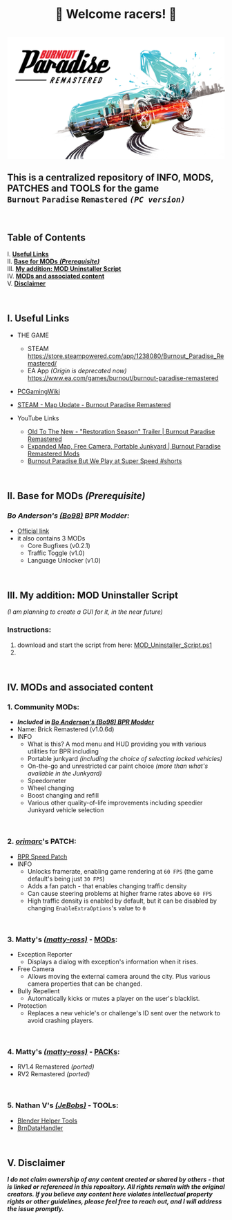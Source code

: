 <div align="center">
    <h1>🏁 Welcome racers! 🏁</h1>
</div>

<br>

<a href="https://raw.githubusercontent.com/RomulusMirauta/Burnout-Paradise-Remastered/refs/heads/main/Burnout_Paradise_Remastered_Splash_Art.jpg">
  <img align="center"
    src="https://raw.githubusercontent.com/RomulusMirauta/Burnout-Paradise-Remastered/refs/heads/main/Burnout_Paradise_Remastered_Splash_Art.jpg"
    alt="Burnout_Paradise_Remastered_Splash_Art" />
</a>

<br>

## This is a  centralized repository of INFO, MODS, PATCHES and TOOLS for the game <br> `Burnout` `Paradise` `Remastered` *`(PC version)`* <br>

<br>

## Table of Contents
I.   [**Useful Links**](https://github.com/RomulusMirauta/Burnout-Paradise-Remastered#i-useful-links) <br>
II.  [**Base for MODs** ***(Prerequisite)***](https://github.com/RomulusMirauta/Burnout-Paradise-Remastered#ii-base-for-mods-prerequisite) <br>
III. [**My addition: MOD Uninstaller Script**](https://github.com/RomulusMirauta/Burnout-Paradise-Remastered#iii-my-addition-mod-uninstaller-script) <br>
IV.  [**MODs and associated content**](https://github.com/RomulusMirauta/Burnout-Paradise-Remastered#iv-mods-and-associated-content) <br>
V.   [**Disclaimer**](https://github.com/RomulusMirauta/Burnout-Paradise-Remastered#v-disclaimer) <br>

<br>

## I. Useful Links
- THE GAME
  - STEAM <br>
      https://store.steampowered.com/app/1238080/Burnout_Paradise_Remastered/
  - EA App *(Origin is deprecated now)* <br>
      https://www.ea.com/games/burnout/burnout-paradise-remastered

- [PCGamingWiki](https://www.pcgamingwiki.com/wiki/Burnout_Paradise_Remastered)
- [STEAM - Map Update - Burnout Paradise Remastered](https://steamcommunity.com/sharedfiles/filedetails/?id=2513119453)

- YouTube Links
  - [Old To The New - "Restoration Season" Trailer | Burnout Paradise Remastered](https://www.youtube.com/watch?v=zEr__N5fp9Q)
  - [Expanded Map, Free Camera, Portable Junkyard | Burnout Paradise Remastered Mods](https://www.youtube.com/watch?v=QwK0bMuC_rI)
  - [Burnout Paradise But We Play at Super Speed #shorts](https://www.youtube.com/shorts/HxXRZgTffJg)

<br>

## II. Base for MODs *(Prerequisite)*

### *Bo Anderson's [(Bo98)](https://github.com/Bo98/bpr-bugs) BPR Modder:*
- [Official link](https://bpr.bo98.uk/)
- it also contains 3 MODs
  - Core Bugfixes (v0.2.1)
  - Traffic Toggle (v1.0)
  - Language Unlocker (v1.0)

<!--
- [Backup](https://raw.githubusercontent.com/RomulusMirauta/bpr-bugs/main/Backup/BPRModderInstaller.exe)
-->

<br>


## III. My addition: MOD Uninstaller Script
*(I am planning to create a GUI for it, in the near future)*

### Instructions:
1. download and start the script from here: [MOD_Uninstaller_Script.ps1](https://raw.githubusercontent.com/RomulusMirauta/bpr-bugs/main/MOD_Uninstaller_Script/MOD_Uninstaller_Script.ps1)
2. 

<br>


## IV. MODs and associated content

### 1. Community MODs:
- ***Included in [Bo Anderson's (Bo98) BPR Modder](https://github.com/RomulusMirauta/bpr-bugs#bo-andersons-bo98-bpr-modder)***
- Name: Brick Remastered (v1.0.6d)
- INFO
  - What is this? A mod menu and HUD providing you with various utilities for BPR including
  - Portable junkyard *(including the choice of selecting locked vehicles)*
  - On-the-go and unrestricted car paint choice *(more than what's available in the Junkyard)*
  - Speedometer
  - Wheel changing
  - Boost changing and refill
  - Various other quality-of-life improvements including speedier Junkyard vehicle selection

<br>

### 2. *[orimarc](https://community.pcgamingwiki.com/profile/5329-orimarc/)*'s PATCH:
- [BPR Speed Patch](https://community.pcgamingwiki.com/files/file/2058-bpr-speed-patch/)
- INFO
  - Unlocks framerate, enabling game rendering at `60 FPS` (the game default's being just `30 FPS`)
  - Adds a fan patch - that enables changing traffic density
  - Can cause steering problems at higher frame rates above `60 FPS`
  - High traffic density is enabled by default, but it can be disabled by changing `EnableExtraOptions`'s value to `0`

<br>

### 3. Matty's *[(matty-ross)](https://github.com/matty-ross/bpr-mods-repository)* - [MODs](https://matty-ross.github.io/bpr-mods/):
- Exception Reporter
  - Displays a dialog with exception's information when it rises.
- Free Camera
  - Allows moving the external camera around the city. Plus various camera properties that can be changed.
- Bully Repellent
  - Automatically kicks or mutes a player on the user's blacklist.
- Protection
  - Replaces a new vehicle's or challenge's ID sent over the network to avoid crashing players.

<br>

### 4. Matty's *[(matty-ross)](https://github.com/matty-ross/bpr-mods-repository)* - [PACKs](https://matty-ross.github.io/bpr-mods/#:~:text=avoid%20crashing%20players.-,Packs,-RV1.4%20Remastered):
- RV1.4 Remastered *(ported)*
- RV2 Remastered *(ported)*

<br>

### 5. Nathan V's *[(JeBobs)](https://github.com/JeBobs)* - TOOLs:
- [Blender Helper Tools](https://github.com/JeBobs/blender_burnout_paradise_helpers)
- [BrnDataHandler](https://github.com/JeBobs/BrnDataHandler)

<br>

## V. Disclaimer
***I do not claim ownership of any content created or shared by others - that is linked or referenced in this repository. All rights remain with the original creators. If you believe any content here violates intellectual property rights or other guidelines, please feel free to reach out, and I will address the issue promptly.***
